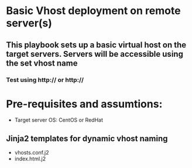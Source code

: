 Basic Vhost deployment on remote server(s)
==========================================

## This playbook sets up a basic virtual host on the target servers. Servers will be accessible using the set vhost name  <hostname>
### Test using http://<ip> or http://<hostname>

# Pre-requisites and assumtions:
- Target server OS: CentOS or RedHat

## Jinja2 templates for dynamic vhost naming
- vhosts.conf.j2
- index.html.j2

